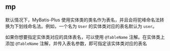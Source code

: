 ## mp
默认情况下，MyBatis-Plus 使用实体类的类名作为表名，并且会将驼峰命名法转换为下划线命名法。例如，一个名为 `User` 的实体类对应的表名默认为 `user`。

如果你想要指定实体类对应的具体表名，可以使用 `@TableName` 注解。在实体类上添加 `@TableName` 注解，并传入表名参数，即可指定该实体类对应的表名
